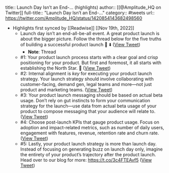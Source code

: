 title:: Launch Day Isn’t an End-... (highlights)
author:: [[@Amplitude_HQ on Twitter]]
full-title:: "Launch Day Isn’t an End-..."
category:: #tweets
url:: https://twitter.com/Amplitude_HQ/status/1420854143682498560

- Highlights first synced by [[Readwise]] [[Nov 19th, 2022]]
	- Launch day isn’t an end-all-be-all event. A great product launch is about the bigger picture. Follow the thread below for the five truths of building a successful product launch 🧵 ⬇️ ([View Tweet](https://twitter.com/Amplitude_HQ/status/1420854143682498560))
		- **Note**: Thread
	- #1: Your product launch process starts with a clear goal and crisp positioning for your product. But first and foremost, it all starts with establishing the North Star. 🌟 ([View Tweet](https://twitter.com/Amplitude_HQ/status/1420854255284523012))
	- #2: Internal alignment is *key* for executing your product launch strategy. Your launch strategy should involve collaborating with customer-facing, demand gen, legal teams and more—not just product and marketing teams. ([View Tweet](https://twitter.com/Amplitude_HQ/status/1420854412193550340))
	- #3: Your product launch messaging should be based on actual beta usage. Don’t rely on gut instincts to form your communication strategy for the launch—use data from actual beta usage of your product to compose messaging that your audience will relate to. ([View Tweet](https://twitter.com/Amplitude_HQ/status/1420854496817725441))
	- #4: Choose post-launch KPIs that gauge product usage. Focus on adoption and impact-related metrics, such as number of daily users, engagement with features, revenue, retention rate and churn rate. ([View Tweet](https://twitter.com/Amplitude_HQ/status/1420854632474193925))
	- #5: Lastly, your product launch strategy is more than launch day. Instead of focusing on generating buzz on launch day only, imagine the entirety of your product’s trajectory after the product launch. Head over to our blog for more: https://t.co/3c4FTEAvf5 ([View Tweet](https://twitter.com/Amplitude_HQ/status/1420854744021676035))